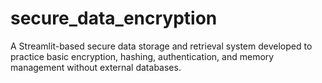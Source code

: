 # secure_data_encryption
 A Streamlit-based secure data storage and retrieval system developed to practice basic encryption, hashing, authentication, and memory management without external databases.

